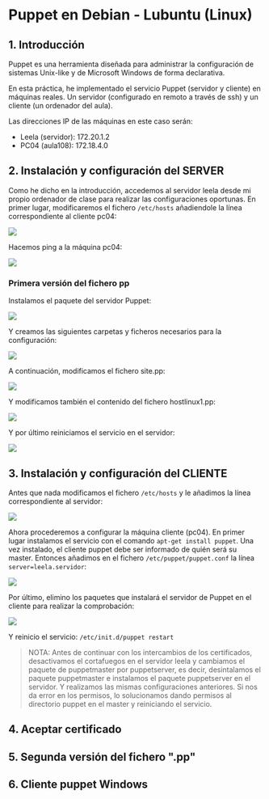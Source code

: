 # Puppet en Debian - Lubuntu (Linux)

## 1. Introducción

Puppet es una herramienta diseñada para administrar la configuración de sistemas Unix-like y de Microsoft Windows de forma declarativa.

En esta práctica, he implementado el servicio Puppet (servidor y cliente) en máquinas reales. Un servidor (configurado en remoto a través de ssh) y un cliente (un ordenador del aula).

Las direcciones IP de las máquinas en este caso serán:

* Leela (servidor): 172.20.1.2
* PC04 (aula108): 172.18.4.0

## 2. Instalación y configuración del SERVER

Como he dicho en la introducción, accedemos al servidor leela desde mi propio ordenador de clase para realizar las configuraciones oportunas. En primer lugar, modificaremos el fichero `/etc/hosts` añadiendole la línea correspondiente al cliente pc04:

![](./images/06.png)

Hacemos ping a la máquina pc04:

![](./images/07.png)

### Primera versión del fichero pp

Instalamos el paquete del servidor Puppet:

![](./images/08.png)

Y creamos las siguientes carpetas y ficheros necesarios para la configuración:

![](./images/10.png)

A continuación, modificamos el fichero site.pp:

![](./images/12.png)

Y modificamos también el contenido del fichero hostlinux1.pp:

![](./images/13.png)

Y por último reiniciamos el servicio en el servidor:

![](./images/14.png)

## 3. Instalación y configuración del CLIENTE

Antes que nada modificamos el fichero `/etc/hosts` y le añadimos la línea correspondiente al servidor:

![](./images/05.png)

Ahora procederemos a configurar la máquina cliente (pc04). En primer lugar instalamos el servicio con el comando `apt-get install puppet`. Una vez instalado, el cliente puppet debe ser informado de quién será su master. Entonces añadimos en el fichero `/etc/puppet/puppet.conf` la línea `server=leela.servidor`:

![](./images/15.png)

Por último, elimino los paquetes que instalará el servidor de Puppet en el cliente para realizar la comprobación:

![](./images/17.png)

Y reinicio el servicio: `/etc/init.d/puppet restart`

> NOTA:
> Antes de continuar con los intercambios de los certificados, desactivamos el cortafuegos en el servidor leela y cambiamos el paquete de puppetmaster por puppetserver, es decir, desintalamos el paquete puppetmaster e instalamos el paquete puppetserver en el servidor. Y realizamos las mismas configuraciones anteriores.
> Si nos da error en los permisos, lo solucionamos dando permisos al directorio puppet en el master y reiniciando el servicio.

## 4. Aceptar certificado

## 5. Segunda versión del fichero ".pp"

## 6. Cliente puppet Windows

